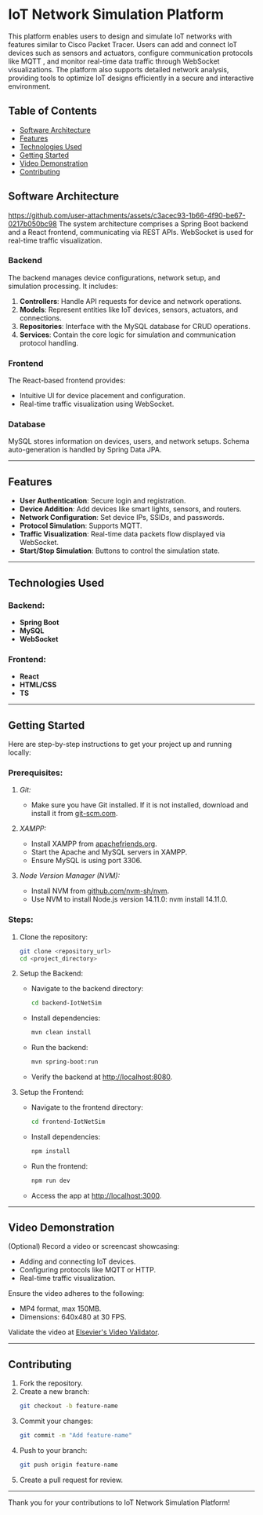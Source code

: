 # IoT Network Simulation Platform

This platform enables users to design and simulate IoT networks with features similar to Cisco Packet Tracer. Users can add and connect IoT devices such as sensors and actuators, configure communication protocols like MQTT , and monitor real-time data traffic through WebSocket visualizations. The platform also supports detailed network analysis, providing tools to optimize IoT designs efficiently in a secure and interactive environment.

## Table of Contents
- [Software Architecture](#software-architecture)
- [Features](#features)
- [Technologies Used](#technologies-used)
- [Getting Started](#getting-started)
- [Video Demonstration](#video-demonstration)
- [Contributing](#contributing)

## Software Architecture

https://github.com/user-attachments/assets/c3acec93-1b66-4f90-be67-0217b050bc98
The system architecture comprises a Spring Boot backend and a React frontend, communicating via REST APIs. WebSocket is used for real-time traffic visualization.

### Backend
The backend manages device configurations, network setup, and simulation processing. It includes:
1. **Controllers**: Handle API requests for device and network operations.
2. **Models**: Represent entities like IoT devices, sensors, actuators, and connections.
3. **Repositories**: Interface with the MySQL database for CRUD operations.
4. **Services**: Contain the core logic for simulation and communication protocol handling.

### Frontend
The React-based frontend provides:
- Intuitive UI for device placement and configuration.
- Real-time traffic visualization using WebSocket.

### Database
MySQL stores information on devices, users, and network setups. Schema auto-generation is handled by Spring Data JPA.

---

## Features
- **User Authentication**: Secure login and registration.
- **Device Addition**: Add devices like smart lights, sensors, and routers.
- **Network Configuration**: Set device IPs, SSIDs, and passwords.
- **Protocol Simulation**: Supports MQTT.
- **Traffic Visualization**: Real-time data packets flow displayed via WebSocket.
- **Start/Stop Simulation**: Buttons to control the simulation state.

---

## Technologies Used
### Backend:
- **Spring Boot**
- **MySQL**
- **WebSocket**

### Frontend:
- **React**
- **HTML/CSS**
- **TS**

---

## Getting Started
Here are step-by-step instructions to get your project up and running locally:
### Prerequisites:
1. *Git:*
   - Make sure you have Git installed. If it is not installed, download and install it from [git-scm.com](https://git-scm.com/).

2. *XAMPP:*
   - Install XAMPP from [apachefriends.org](https://www.apachefriends.org/).
   - Start the Apache and MySQL servers in XAMPP.
   - Ensure MySQL is using port 3306.

3. *Node Version Manager (NVM):*
   - Install NVM from [github.com/nvm-sh/nvm](https://github.com/nvm-sh/nvm).
   - Use NVM to install Node.js version 14.11.0: nvm install 14.11.0.

### Steps:
1. Clone the repository:
    ```bash
    git clone <repository_url>
    cd <project_directory>
    ```
2. Setup the Backend:
    - Navigate to the backend directory:
      ```bash
      cd backend-IotNetSim
      ```
    - Install dependencies:
      ```bash
      mvn clean install
      ```
    - Run the backend:
      ```bash
      mvn spring-boot:run
      ```
    - Verify the backend at [http://localhost:8080](http://localhost:8080).

3. Setup the Frontend:
    - Navigate to the frontend directory:
      ```bash
      cd frontend-IotNetSim
      ```
    - Install dependencies:
      ```bash
      npm install
      ```
    - Run the frontend:
      ```bash
      npm run dev
      ```
    - Access the app at [http://localhost:3000](http://localhost:3000).

---

## Video Demonstration
(Optional) Record a video or screencast showcasing:
- Adding and connecting IoT devices.
- Configuring protocols like MQTT or HTTP.
- Real-time traffic visualization.

Ensure the video adheres to the following:
- MP4 format, max 150MB.
- Dimensions: 640x480 at 30 FPS.

Validate the video at [Elsevier's Video Validator](http://elsevier-apps.sciverse.com/GadgetVideoPodcastPlayerWeb/verification).

---

## Contributing
1. Fork the repository.
2. Create a new branch:
    ```bash
    git checkout -b feature-name
    ```
3. Commit your changes:
    ```bash
    git commit -m "Add feature-name"
    ```
4. Push to your branch:
    ```bash
    git push origin feature-name
    ```
5. Create a pull request for review.

---

Thank you for your contributions to IoT Network Simulation Platform!
